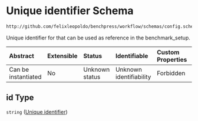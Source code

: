 # Unique identifier Schema

```txt
http://github.com/felixleopoldo/benchpress/workflow/schemas/config.schema.json#/definitions/causaldag_gsp/properties/id
```

Unique identifier for that can be used as reference in the benchmark\_setup.

| Abstract            | Extensible | Status         | Identifiable            | Custom Properties | Additional Properties | Access Restrictions | Defined In                                                        |
| :------------------ | :--------- | :------------- | :---------------------- | :---------------- | :-------------------- | :------------------ | :---------------------------------------------------------------- |
| Can be instantiated | No         | Unknown status | Unknown identifiability | Forbidden         | Allowed               | none                | [config.schema.json\*](config.schema.json "open original schema") |

## id Type

`string` ([Unique identifier](config-definitions-greedy-sparsest-permutations-gsp-properties-unique-identifier.md))
